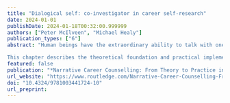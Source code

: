 ```yaml
---
title: "Dialogical self: co-investigator in career self-research"
date: 2024-01-01
publishDate: 2024-01-18T00:32:00.999999
authors: ["Peter McIlveen", "Michael Healy"]
publication_types: ["6"]
abstract: "Human beings have the extraordinary ability to talk with one another. They listen, talk, paraphrase, sympathise, and argue. Some people are better at performing these uniquely human behaviours than others. Some are born better at it, whereas others improve with practice and training. Many people benefit from the support of an educator or counsellor to learn how to understand exactly what they want or need to say and to then put it into words. What is truly remarkable about this human ability is that it not only occurs in real conversations spoken aloud amongst individuals, but that it also occurs inaudibly as imagined conversations in the mind.

This chapter describes the theoretical foundation and practical implementation of My Career Chapter (McIlveen, 2006), a narrative career assessment and counselling tool designed to enable expression of the client’s dialogical self and the subsequent articulation of a career autobiography. In doing so, the chapter also describes how the theory of dialogical self can be applied to practice in the form of a career writing (Lengelle & Meijers, 2014; Lengelle et al., 2016) intervention for narrative career counselling and career development learning."
featured: false
publication: "*Narrative Career Counselling: From Theory to Practice in Diverse Cultures and Contextst*"
url_website: "https://www.routledge.com/Narrative-Career-Counselling-From-Theory-to-Practice-in-Diverse-Cultures-and-Contexts/McMahon-Abkhezr/p/book/9781003441724"
doi: "10.4324/9781003441724-10"
url_preprint:
---
```

